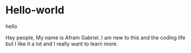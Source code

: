 # Hello-world
hello

Hey people, My name is Afram Gabriel. I am new to this and the coding life but I like it  a lot and I really want to learn more.
